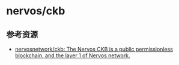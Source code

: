 # nervos/ckb

<!--ts-->


<!-- Created by https://github.com/ekalinin/github-markdown-toc -->
<!-- Added by: runner, at: Fri Jun 17 16:14:02 UTC 2022 -->

<!--te-->

## 参考资源

- [nervosnetwork/ckb: The Nervos CKB is a public permissionless blockchain, and the layer 1 of Nervos network.](https://github.com/nervosnetwork/ckb)